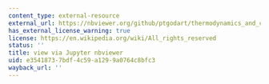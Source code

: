 ```yaml
---
content_type: external-resource
external_url: https://nbviewer.org/github/ptgodart/thermodynamics_and_climate_change/blob/main/CODING_LABS/R1_energy_and_plant_power.ipynb
has_external_license_warning: true
license: https://en.wikipedia.org/wiki/All_rights_reserved
status: ''
title: view via Jupyter nbviewer
uid: e3541873-7bdf-4c59-a129-9a0764c8bfc3
wayback_url: ''
---
```

